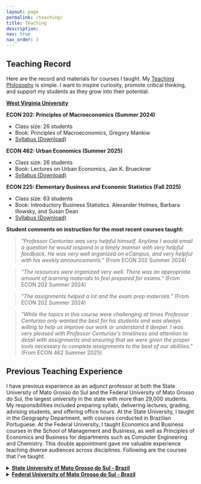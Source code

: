```yaml
---
layout: page
permalink: /teaching/
title: Teaching
description: 
nav: true
nav_order: 3
---
```


## Teaching Record

Here are the record and materials for courses I taught. My <a href='https://drive.google.com/file/d/17AepSps1lIms3tEYDTv1Sz0NA7rWj3O1/view?usp=drive_link'>Teaching Philosophy</a> is simple. I want to inspire curiosity, promote critical thinking, and support my students as they grow into their potential.

**[West Virginia University](https://www.wvu.edu/)**

**ECON 202: Principles of Macroeconomics (Summer 2024)**
- Class size: 26 students
- Book: Principles of Macroeconomics, Gregory Mankiw
- [Syllabus (Download)](https://drive.google.com/file/d/1JoDgySAWkIPTXwu77z5i2IYO60vuzQ09/view?usp=drive_link)

**ECON 462: Urban Economics (Summer 2025)**
- Class size: 26 students
- Book: Lectures on Urban Economics, Jan K. Brueckner
- [Syllabus (Download)](https://drive.google.com/file/d/1lcTUxXwg8sfqoLBFxlvvspJW-7V_7Srq/view?usp=sharing)

**ECON 225: Elementary Business and Economic Statistics (Fall 2025)**
- Class size: 63 students
- Book: Introductory Business Statistics. Alexander Holmes, Barbara Illowsky, and Susan Dean
- [Syllabus (Download)](https://drive.google.com/file/d/1pNf2G0cyrNmU00-4glj4ajLdJ_6kUMWl/view?usp=sharing)

**Student comments on instruction for the most recent courses taught:**  

> *"Professor Centuriao was very helpful himself. Anytime I would email a question he would respond in a timely manner with very helpful feedback. He was very well organized on eCampus, and very helpful with his weekly announcements."* (From ECON 202 Summer 2024)

> *"The resources were organized very well. There was an appropriate amount of learning materials to feel prepared for exams."* (From ECON 202 Summer 2024)

> *"The assignments helped a lot and the exam prep materials."* (From ECON 202 Summer 2024)

> *"While the topics in this course were challenging at times Professor Centuriao only wanted the best for his students and was always willing to help us improve our work or understand it deeper. I was very pleased with Professor Centuriao's timeliness and attention to detail with assignments and ensuring that we were given the proper tools necessary to complete assignments to the best of our abilities."* (From ECON 462 Summer 2025)

## Previous Teaching Experience

I have previous experience as an adjunct professor at both the State University of Mato Grosso do Sul and the Federal University of Mato Grosso do Sul, the largest university in the state with more than 29,000 students. My responsibilities included preparing syllabi, delivering lectures, grading, advising students, and offering office hours. At the State University, I taught in the Geography Department, with courses conducted in Brazilian Portuguese. At the Federal University, I taught Economics and Business courses in the School of Management and Business, as well as Principles of Economics and Business for departments such as Computer Engineering and Chemistry. This double appointment gave me valuable experience teaching diverse audiences across disciplines. Following are the courses that I’ve taught:

<details>
<summary><strong><a href="https://www.uems.br/home">State University of Mato Grosso do Sul - Brazil</a></strong></summary>

- **Economic Geography (Spring 2020)**  
  *Description:* This course examined the historical processes of city formation and the spatial distribution of economic activities. It explored key factors such as migration, urbanization, and regional development, analyzing how these forces shape economic geography and influence patterns of growth and trade.  

- **History of Economic Thought (Spring 2020)**  
  *Description:* This course traced the evolution of economic theories, from classical and neoclassical frameworks to modern economic thought. It focused on the contributions of key economists and their impact on contemporary economic policies and practices.  

- **Quantitative Methods (Fall 2020)**  
  *Description:* Provided an introduction to the mathematical foundations of economics, focusing on principles of calculus, including limits, derivatives, and integrals, as well as essential concepts in linear algebra. The course emphasized applications of these tools to solve economic problems.  

- **Spatial Economics (Fall 2020)**  
  *Description:* Explored the role of geography in shaping economic outcomes, including regional development, spatial competition, and urban-rural dynamics. The course integrated GeoDa, an open-source tool, to teach spatial data analysis and visualization, helping students apply theoretical concepts to real-world spatial problems.  

- **Entrepreneurship and Innovation (Fall 2020)**  
  *Description:* Focused on the principles of entrepreneurship, with an emphasis on start-up creation and innovation strategies. The course covered business planning, market analysis, and creative problem-solving, equipping students with the skills to launch and manage new ventures successfully.  

- **Project Management (Fall 2020)**  
  *Description:* Introduced the fundamentals of project planning and execution, emphasizing project writing, proposal development, and resource allocation. Students also learned to use tools like Gantt charts and project management software to streamline processes and improve decision-making.  

</details>

<details>
<summary><strong><a href="https://www.ufms.br/">Federal University of Mato Grosso do Sul - Brazil</a></strong></summary>

- **Principles of Economics (Spring/Fall 2019)**  
  *Description:* Delivered a comprehensive overview of both microeconomic and macroeconomic principles. The course emphasized foundational concepts such as supply and demand, market structures, fiscal policy, and economic growth, with a focus on their real-world applications.  

- **Introduction to Business (Spring/Fall 2019)**  
  *Description:* Offered a foundational understanding of business operations, including management, marketing, finance, and organizational behavior. The course also explored the role of business in society and introduced students to core business strategies and practices.  

- **Brazilian Economy (Fall 2019)**  
  *Description:* Analyzed the historical and contemporary aspects of Brazil's economic development, focusing on key topics such as industrialization, inflation, trade policies, and income distribution. The course also examined challenges and opportunities within Brazil’s economic structure, emphasizing the impact of public policies and global economic trends.  

- **Principles of Macroeconomics (Spring 2019)**  
  *Description:* Introduced fundamental concepts in macroeconomics, including GDP, inflation, unemployment, and fiscal and monetary policy. The course emphasized the role of government and international trade in shaping economic growth and stability, providing students with tools to analyze macroeconomic indicators and policy implications.  

</details>

